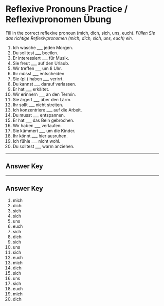 # Reflexive Pronouns Practice / Reflexivpronomen Übung

Fill in the correct reflexive pronoun (mich, dich, sich, uns, euch).
*Füllen Sie das richtige Reflexivpronomen (mich, dich, sich, uns, euch) ein.*

1. Ich wasche ___ jeden Morgen.
2. Du solltest ___ beeilen.
3. Er interessiert ___ für Musik.
4. Sie freut ___ auf den Urlaub.
5. Wir treffen ___ um 8 Uhr.
6. Ihr müsst ___ entscheiden.
7. Sie (pl.) haben ___ verirrt.
8. Du kannst ___ darauf verlassen.
9. Er hat ___ erkältet.
10. Wir erinnern ___ an den Termin.
11. Sie ärgert ___ über den Lärm.
12. Ihr sollt ___ nicht streiten.
13. Ich konzentriere ___ auf die Arbeit.
14. Du musst ___ entspannen.
15. Er hat ___ das Bein gebrochen.
16. Wir haben ___ verlaufen.
17. Sie kümmert ___ um die Kinder.
18. Ihr könnt ___ hier ausruhen.
19. Ich fühle ___ nicht wohl.
20. Du solltest ___ warm anziehen.

---

## Answer Key

---
## Answer Key

1. mich
2. dich
3. sich
4. sich
5. uns
6. euch
7. sich
8. dich
9. sich
10. uns
11. sich
12. euch
13. mich
14. dich
15. sich
16. uns
17. sich
18. euch
19. mich
20. dich
